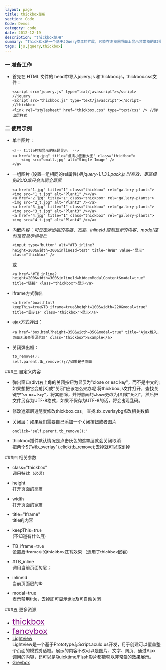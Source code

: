 ```yaml
---
layout: page
title: thickbox使用
section: Code
Code: Demos
category: code
date: 2012-12-19
description: "thickbox使用"
summary: "ThickBox是一个基于JQuery类库的扩展，它能在浏览器界面上显示非常棒的UI框，它可以显示单图片，多图片，ajax请求内容或链接内容."
tags: [js,jquery,thickbox]
---
```



### 一  准备工作

-   首先在 HTML 文件的 head中导入jquery.js 和thickbox.js，thickbox.css文件：

        <script src="jquery.js" type="text/javascript"></script>    //jquery
        <script src="thickbox.js" type="text/javascript"></script>  //thickbox
        <link rel="stylesheet" href="thickbox.css" type="text/css" /> //弹出层样式

### 二  使用示例

-   单个图片：

        <!-- title控制显示的标题显示  --> 
        <a href="big.jpg" title="点击小图看大图" class="thickbox">  
            <img src="small.jpg" alt="Single Image" />  
        </a>

-   一组图片 (设置一组相同的rel属性)*用 jquery-1.1.3.1.pack.js 时有效，更高级别的JQ库只会出现全屏黑*

        <a href="1.jpg" title="1" class="thickbox" rel="gallery-plants"><img src="1_t.jpg" alt="Plant1" /></a>  
        <a href="2.jpg" title="1" class="thickbox" rel="gallery-plants"><img src="2_t.jpg" alt="Plant2" /></a>  
        <a href="3.jpg" title="1" class="thickbox" rel="gallery-plants"><img src="3_t.jpg" alt="Plant3" /></a>  
        <a href="4.jpg" title="1" class="thickbox" rel="gallery-plants"><img src="4_t.jpg" alt="Plant4" /></a>

-   内嵌内容：*可设定弹出层的高度、宽度、inlineId 控制显示的内容、modal控制是否显示标题栏*

        <input type="button" alt="#TB_inline?height=200&width=300&inlineId=test" title="按钮" value="显示" class="thickbox" />

    或  

        <a href="#TB_inline?height=200&width=300&inlineId=hiddenModalContent&modal=true" title="链接" class="thickbox">显示</a>  
    <div id="test" style="display:none">这里是隐藏的内容</div>

-   iframe方式弹出  

        <a href="boxs.html?keepThis=true&TB_iframe=true&height=100&width=220&modal=true" title="显示IF" class="thickbox">显示</a>


-   ajax方式弹出： 

        <a href="box.html?height=350&width=350&modal=true" title="Ajax载入，页面无法查看源代码" class="thickbox">Example</a>

-   关闭弹出框：

        tb_remove();  
        self.parent.tb_remove();//如果是子页面

###三  自定义内容

-   弹出窗口(div)右上角的关闭按钮为显示为"close or esc key"，而不是中文的; 如果想把它变成\[X\]或"关闭"应该怎么来办呢 
将thickbox.js文件打开，查找关键字"or esc key"，将其删除，并将前面的close更改为\[X\]或"关闭"，然后把文件另存为UTF-8格式，如果不保存为UTF-8的话，将会出现乱码。  

-   修改遮罩层透明度修改thickbox.css。
查找.tb_overlaybg修改相关数值  

-   关闭层：如果我们需要自己添加一个关闭按钮或者图片

        onclick="self.parent.tb_remove();"  

-   thickbox插件默认情况是点击灰色的遮罩层就会关闭取消  
把两个$("#tb_overlay").click(tb_remove);去掉就可以取消掉

###四  相关参数
-   class="thickbox"  
    调用特效（必须）

-   height  
    打开页面的高度

-   width  
    打开页面的宽度

-   title="Iframe"  
    title的内容

-   keepThis=true  
    (不知道有什么用)

-   TB_iframe=true  
    设置后iframe中的thickbox还有效果 （适用于thickbox嵌套）

-   \#TB_inline  
    调用当前页面的层；

-   inlineId  
    当前页面层的ID

-   modal=true  
    表示禁用title，去掉即可显示title及可自动关闭

###五  更多资源

-   <a href="{{site.demourl}}/thickbox/" target="_blank"><span style="font-size:26px;font-bold:bold; color:#800080;">thickbox</span></a>
-   <a href="{{site.demourl}}/fancybox/" target="_blank"><span style="font-size:26px;font-bold:bold; color:#800080;">fancybox</span></a>
-   <a href="http://www.nickstakenburg.com/projects/lightview/" target="_blank">Lightview</a>  
    Lightview是一个基于Prototype与Script.aculo.us开发，用于创建可以覆盖整个页面的模式对话框。展示的内容不仅可以是图片、文字、网页、通过Ajax 调用的内容，还可以是Quicktime/Flash影片都能够以非常酷的效果展示。
-   <a href="http://orangoo.com/labs/GreyBox/" target="_blank">Greybox</a>